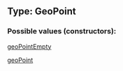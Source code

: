 ## Type: GeoPoint  

### Possible values (constructors):

[geoPointEmpty](../constructors/geoPointEmpty.md)  

[geoPoint](../constructors/geoPoint.md)  

